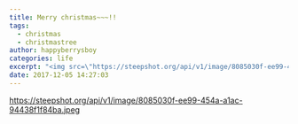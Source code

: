 ```yaml
---
title: Merry christmas~~~!!
tags:
  - christmas
  - christmastree
author: happyberrysboy
categories: life
excerpt: "<img src=\"https://steepshot.org/api/v1/image/8085030f-ee99-454a-a1ac-94438f1f84ba.jpeg\" />\r\n....."
date: 2017-12-05 14:27:03
---
```


https://steepshot.org/api/v1/image/8085030f-ee99-454a-a1ac-94438f1f84ba.jpeg